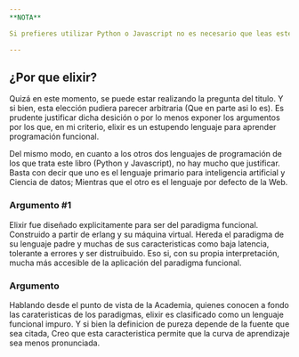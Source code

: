 ```yaml
---
**NOTA**

Si prefieres utilizar Python o Javascript no es necesario que leas este capitulo, por lo que simplementepuedes saltarlo.

---
```


## ¿Por que elixir?

Quizá en este momento, se puede estar realizando la pregunta del titulo. Y si bien, esta elección pudiera parecer arbitraria (Que en parte asi lo es). Es prudente justificar dicha desición o por lo menos exponer los argumentos por los que, en mi criterio, elixir es un estupendo lenguaje para aprender programación funcional.

Del mismo modo, en cuanto a los otros dos lenguajes de programación de los que trata este libro (Python y Javascript), no hay mucho que justificar. Basta con decir que uno es el lenguaje primario para inteligencia artificial y Ciencia de datos; Mientras que el otro es el lenguaje por defecto de la Web. 

### Argumento #1

Elixir fue diseñado explicitamente para ser del paradigma funcional. Construido a partir de erlang y su máquina virtual. Hereda el paradigma de su lenguaje padre y muchas de sus caracteristicas como baja latencia, tolerante a errores y ser distruibuido. Eso si, con su propia interpretación, mucha más accesible de la aplicación del paradigma funcional.

### Argumento #

Hablando desde el punto de vista de la Academia, quienes conocen a fondo las carateristicas de los paradigmas, elixir es clasificado como  un lenguaje funcional impuro. Y si bien la definicion de pureza depende de la fuente que sea citada, Creo que esta caracteristica permite que la curva de aprendizaje sea menos pronunciada.


